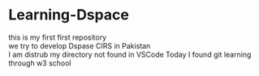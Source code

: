 # Learning-Dspace
this is my first first repository
<br>
we try to develop Dspase CIRS in Pakistan
<br>
I am distrub my directory not found in VSCode
Today I found git learning through w3 school 
